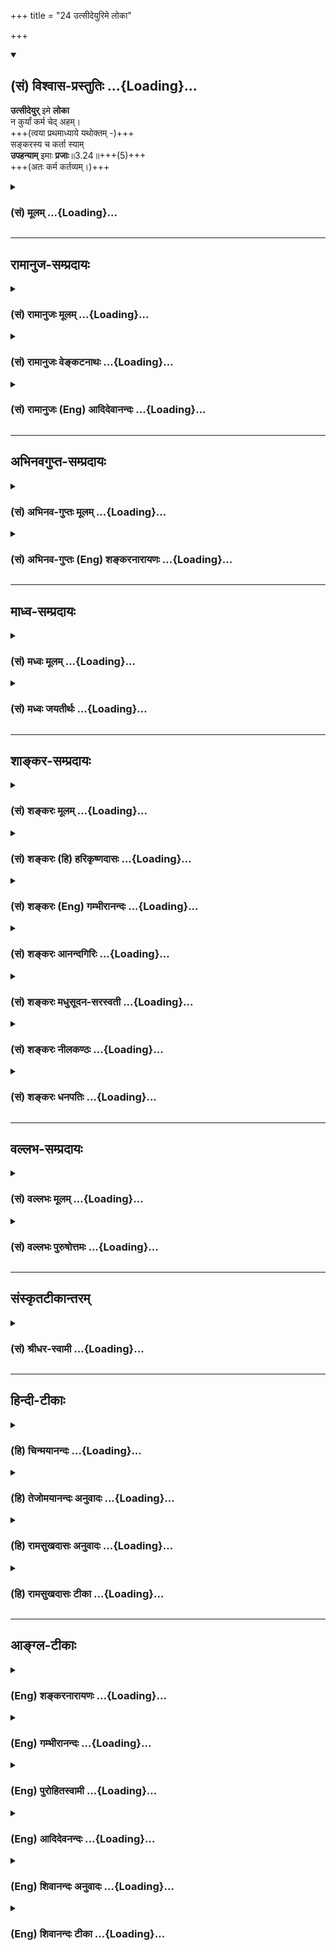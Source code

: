 +++
title = "24 उत्सीदेयुरिमे लोका"

+++
<div class="js_include" newlevelforh1="2" title="(सं) विश्वास-प्रस्तुतिः" unfilled url="/purANam_vaiShNavam/mahAbhAratam/06-bhIShma-parva/03-bhagavad-gItA-parva/saMskRtam/vishvAsa-prastutiH/03_karma-yogaH/24_utsIdeyurime_lokA.md">
<details open><summary><h2>(सं) विश्वास-प्रस्तुतिः ...{Loading}...</h2></summary>

**उत्सीदेयुर्** इमे **लोका**  
न कुर्यां कर्म चेद् अहम्।  
+++(त्वया प्रथमाध्याये यथोक्तम् -)+++  
सङ्करस्य च कर्ता स्याम्  
**उपहन्याम्** इमाः **प्रजाः**॥3.24॥+++(5)+++  
+++(अतः कर्म कर्तव्यम्।)+++
</details>
</div>
<div class="js_include collapsed" newlevelforh1="3" title="(सं) मूलम्" unfilled url="/purANam_vaiShNavam/mahAbhAratam/06-bhIShma-parva/03-bhagavad-gItA-parva/saMskRtam/mUlam/03_karma-yogaH/24_utsIdeyurime_lokA.md">
<details><summary><h3>(सं) मूलम् ...{Loading}...</h3></summary>

उत्सीदेयुरिमे लोका न कुर्यां कर्म चेदहम्।  
सङ्करस्य च कर्ता स्यामुपहन्यामिमाः प्रजाः।।3.24।।
</details>
</div>


_________________
## रामानुज-सम्प्रदायः
<div class="js_include collapsed" newlevelforh1="3" title="(सं) रामानुजः मूलम्" unfilled url="/purANam_vaiShNavam/mahAbhAratam/06-bhIShma-parva/03-bhagavad-gItA-parva/saMskRtam/rAmAnujaH/mUlam/03_karma-yogaH/24_utsIdeyurime_lokA.md">
<details><summary><h3>(सं) रामानुजः मूलम् ...{Loading}...</h3></summary>

।।3.24।।**अहं** कुलोचितं **कर्म** **न** चेत् **कुर्याम्** एवम् एव सर्वे शिष्ट**लोका** मदाचारायत्त-धर्म-निश्चया अकरणाद् एव **उत्सीदेयुः** नष्टा भवेयुः। 

शास्त्रीयाचाराणाम् अपालनात् सर्वेषां शिष्ट-कुलानां **संकरस्य च कर्ता स्याम्**। अता एव **इमाः प्रजा उपहन्याम्**। 

एवम् एव त्वम् अपि शिष्ट-जनाग्रेसर-पाण्डु-तनयः युधिष्ठिरानुजः अर्जुनः सन् शिष्टतया यदि ज्ञान-निष्ठायाम् अधिकरोषि, ततः त्वद्-आचारानुवर्तिनः अकृत्स्न-विदः शिष्टाः च मुमुक्षवः स्वाधिकारम् अजानन्तः कर्म-निष्ठायाम् अनधिकुर्वन्तो विनश्येयुः। अतो व्यपदेश्येन विदुषा कर्म एव कर्तव्यम्।

</details>
</div>
<div class="js_include collapsed" newlevelforh1="3" title="(सं) रामानुजः वेङ्कटनाथः" unfilled url="/purANam_vaiShNavam/mahAbhAratam/06-bhIShma-parva/03-bhagavad-gItA-parva/saMskRtam/rAmAnujaH/venkaTanAthaH/03_karma-yogaH/24_utsIdeyurime_lokA.md">
<details><summary><h3>(सं) रामानुजः वेङ्कटनाथः ...{Loading}...</h3></summary>

  
  
।।3.24।। शास्त्रम् एवानुसृत्य तवाकरणं नाद्रियेरन्न् इत्य् अत्राह **उत्सीदेयुर्** इति।

लोक-शब्दस्याचार-पर-जन-विषयताम् औचित्य-सिद्धाम् अभिप्रेत्योक्तं- **शिष्टलोका** इति। **इमे** इतीदं-शब्द-बहुवचनयोः सामर्थ्यात् **सर्व+++(य्)+++** इत्युक्तम्। सर्वेषां शास्त्रार्थानां सर्वैर् निश्चेतुम् अशक्यत्वाच् छिष्टाचार-दत्त-दृष्टीनाम् उक्ताया अनुवृत्तेः प्रकारम् आलोच्योक्तं **मदाचारेत्यादि**।

विशरणाद्यर्थासम्भवात् पुरुषार्थहानाऽपुरुषार्थप्राप्तिरूपो नाश इहोत्साद इत्याह **नष्टा भवेयुर्** इति। असन्नेव तै.आ.6 इत्यादिवदेतत्।
+++(विहितस्य)+++ अकरणस्योत्साद-हेतुत्वे +++(सति)+++ ऽवान्तर-व्यापारः **सङ्करः**, स च ब्राह्मणादिधर्मस्य युद्धनिवृत्त्यादेः क्षत्रियादिभिर् अनुष्ठानम्। **उपहतिः** पश्चाद् अपि कर्माऽनर्हता। स्वात्मनि दृष्टान्तभूते दर्शितम् अर्थं दार्ष्टान्तिके ऽभिप्रेतं व्यञ्जयति **एवम् एव त्वम्** इति। न मे पार्थास्ति 3।22 इति पार्थ-शब्द-सम्बुद्ध्य्-अभिप्रेतम् अनुविधेयत्वोपयोग्याकार-त्रयम् आह **शिष्टे**ति। **युधिष्ठिर**-शब्दोपादानं युद्ध-प्रोत्साहनाय रण-यज्ञाख्य-क्षेत्रे धर्म-निष्ठता-द्योतनार्थम्। किं तव पित्रादि-प्रतिसम्बन्ध्य्-अन्तरेण स्वयमेव हि **शिष्ट-जनाग्रेसर**तयोर्वशी-विराट-तनयादि-वृत्तान्तैः प्रसिद्धस् त्वम् इत्य् अभिप्रायेणाह **अर्जुनः सन्न्** इति। 

"धर्मो हि शिष्टेनानुष्ठेयः। ज्ञानयोगश् च परम-धर्मः। ततश् च तद्-अनुवर्तनं लोकस्य मोक्षायैव स्याद्।" इति लोक-रक्षैव भवेद् इति शङ्कायाम् उक्तं - **स्वाधिकारम् अजानन्त** इति। तद् अनधिकारिणां तत्रानुप्रवेशेनोभय-भ्रष्टता स्याद् इति भावः।+++(5)+++ लोकसङग्रहं 3।20 इत्यादिनोक्तम् उपसंहरति अत इति।  
  

</details>
</div>
<div class="js_include collapsed" newlevelforh1="3" title="(सं) रामानुजः (Eng) आदिदेवानन्दः" unfilled url="/purANam_vaiShNavam/mahAbhAratam/06-bhIShma-parva/03-bhagavad-gItA-parva/saMskRtam/rAmAnujaH/english/AdidevAnandaH/03_karma-yogaH/24_utsIdeyurime_lokA.md">
<details><summary><h3>(सं) रामानुजः (Eng) आदिदेवानन्दः ...{Loading}...</h3></summary>

3.24 If I do not do the work suitable to My station in life, likewise all the virtuous men also, neglecting their duties by following My example, would be destroyed on account of not performing their duties.
That is, they will become lost. Thus I would be bringing about chaos among all virtuous men on account of My failure to conduct Myself as prescribed in the scriptures. Therefore I would be destroying all these people. Even so, if you, Arjuna, a son of Pandu and a brother of Yudhisthira and the foremost of the virtuous, claim to be qualified for Jnana Yoga, then the virtuous aspirants, who do not know everything and who follow your way, without knowing their own competency, would give up practising Karma Yoga and will be lost. Therefore work should be done by one who is recognised as learned and worthy.

</details>
</div>


_________________
## अभिनवगुप्त-सम्प्रदायः
<div class="js_include collapsed" newlevelforh1="3" title="(सं) अभिनव-गुप्तः मूलम्" unfilled url="/purANam_vaiShNavam/mahAbhAratam/06-bhIShma-parva/03-bhagavad-gItA-parva/saMskRtam/abhinava-guptaH/mUlam/03_karma-yogaH/24_utsIdeyurime_lokA.md">
<details><summary><h3>(सं) अभिनव-गुप्तः मूलम् ...{Loading}...</h3></summary>

।।3.23 3.25।। यदीत्यादि लोकसंग्रहमित्यन्तम्। किं च विदितवेद्यः कर्म चेत्
त्यजेत् तत् लोकानां दुर्भेद एव
एकप्रसिद्धपक्षशिथिलितास्थाबन्धत्वेनाप्ररूढिलक्षणो जायेत +++(S K जायते)+++। यतः
+++(S omits यतः)+++ कर्मवासनां च न मोक्तुं शक्नुवन्ति ज्ञानधारां च नाश्रयितुम्
अथ च शिथिलीभवन्ति।

</details>
</div>
<div class="js_include collapsed" newlevelforh1="3" title="(सं) अभिनव-गुप्तः (Eng) शङ्करनारायणः" unfilled url="/purANam_vaiShNavam/mahAbhAratam/06-bhIShma-parva/03-bhagavad-gItA-parva/saMskRtam/abhinava-guptaH/english/shankaranArAyaNaH/03_karma-yogaH/24_utsIdeyurime_lokA.md">
<details><summary><h3>(सं) अभिनव-गुप्तः (Eng) शङ्करनारायणः ...{Loading}...</h3></summary>

3.24 See Comment under 3.25

</details>
</div>


_________________
## माध्व-सम्प्रदायः
<div class="js_include collapsed" newlevelforh1="3" title="(सं) मध्वः मूलम्" unfilled url="/purANam_vaiShNavam/mahAbhAratam/06-bhIShma-parva/03-bhagavad-gItA-parva/saMskRtam/madhvaH/mUlam/03_karma-yogaH/24_utsIdeyurime_lokA.md">
<details><summary><h3>(सं) मध्वः मूलम् ...{Loading}...</h3></summary>

।।3.24।। Sri Madhvacharya did not comment on this sloka.

</details>
</div>
<div class="js_include collapsed" newlevelforh1="3" title="(सं) मध्वः जयतीर्थः" unfilled url="/purANam_vaiShNavam/mahAbhAratam/06-bhIShma-parva/03-bhagavad-gItA-parva/saMskRtam/madhvaH/jayatIrthaH/03_karma-yogaH/24_utsIdeyurime_lokA.md">
<details><summary><h3>(सं) मध्वः जयतीर्थः ...{Loading}...</h3></summary>

।।3.24।। Sri Jayatirtha did not comment on this sloka.  
  

</details>
</div>


_________________
## शाङ्कर-सम्प्रदायः
<div class="js_include collapsed" newlevelforh1="3" title="(सं) शङ्करः मूलम्" unfilled url="/purANam_vaiShNavam/mahAbhAratam/06-bhIShma-parva/03-bhagavad-gItA-parva/saMskRtam/shankaraH/mUlam/03_karma-yogaH/24_utsIdeyurime_lokA.md">
<details><summary><h3>(सं) शङ्करः मूलम् ...{Loading}...</h3></summary>

।।3.24।। **उत्सीदेयुः** विनश्येयुः **इमे** सर्वे **लोकाः**
लोकस्थितिनिमित्तस्य कर्मणः अभावात् **न कुर्यां कर्म चेत् अहम्**। किञ्च
**संकरस्य च कर्ता स्याम्**। तेन कारणेन **उपहन्याम् इमाः प्रजाः**।
प्रजानामनुग्रहाय प्रवृत्तः उपहतिम् उपहननं कुर्याम् इत्यर्थः। मम ईश्वरस्य
अननुरूपमापद्येत।। यदि पुनः अहमिव त्वं कृतार्थबुद्धिः आत्मवित् अन्यो वा
तस्यापि आत्मनः कर्तव्याभावेऽपि परानुग्रह एव कर्तव्य इत्याह

</details>
</div>
<div class="js_include collapsed" newlevelforh1="3" title="(सं) शङ्करः (हि) हरिकृष्णदासः" unfilled url="/purANam_vaiShNavam/mahAbhAratam/06-bhIShma-parva/03-bhagavad-gItA-parva/saMskRtam/shankaraH/hindI/harikRShNadAsaH/03_karma-yogaH/24_utsIdeyurime_lokA.md">
<details><summary><h3>(सं) शङ्करः (हि) हरिकृष्णदासः ...{Loading}...</h3></summary>

।।3.24।। ऐसा होनेसे क्या दोष हो जायगा सो कहते हैं यदि मैं कर्म न करूँ तो
लोकस्थितिके लिये किये जानेवाले कर्मोंका अभाव हो जानेसे यह सब लोक नष्ट हो
जायँगे और मैं वर्णसंकरका कर्ता होऊँगा इसलिये इस प्रजाका नाश भी करूँगा
अर्थात् प्रजापर अनुग्रह करनेमें लगा हुआ मैं इनका हनन करनेवाला बूनँगा। यह
सब मुझ ईश्वरके अनुरूप नहीं होगा।

</details>
</div>
<div class="js_include collapsed" newlevelforh1="3" title="(सं) शङ्करः (Eng) गम्भीरानन्दः" unfilled url="/purANam_vaiShNavam/mahAbhAratam/06-bhIShma-parva/03-bhagavad-gItA-parva/saMskRtam/shankaraH/english/gambhIrAnandaH/03_karma-yogaH/24_utsIdeyurime_lokA.md">
<details><summary><h3>(सं) शङ्करः (Eng) गम्भीरानन्दः ...{Loading}...</h3></summary>

3.24 Cet, if; aham, I; na kuryam, do not perform; karma, action; all
ime, these; lokah, worlds; utsideyuh, will be ruined, owing to the
obsence of work responsible for the maintenance of the worlds. Ca, and,
futher; syam, I shall become; karta, the agent; sankarasya, of
intermingling (of castes). Conseently, upahanyam, I shall be destroying;
imah, these; prajah, beings. That is to say, I who am engaged in helping
the creatures, shall be destroying them. This would be unbefitting of
Me, who am God. 'On the other, if, like Me, you or some one else
possesses the conviction of having attained Perfection and is a knower
of the Self, it is a duty of such a one, too, to help others even if
there be no obligation on his own part.'

</details>
</div>
<div class="js_include collapsed" newlevelforh1="3" title="(सं) शङ्करः आनन्दगिरिः" unfilled url="/purANam_vaiShNavam/mahAbhAratam/06-bhIShma-parva/03-bhagavad-gItA-parva/saMskRtam/shankaraH/AnandagiriH/03_karma-yogaH/24_utsIdeyurime_lokA.md">
<details><summary><h3>(सं) शङ्करः आनन्दगिरिः ...{Loading}...</h3></summary>

।।3.24।। श्रेष्ठस्य तव मार्गानुवर्तित्वं मनुष्याणामुचितमेवेत्याशङ्क्य
दूषयति **तथाचेत्यादिना।** ईश्वरस्य कर्मण्यप्रवृत्तौ तदनुवर्तिनामपि
कर्मानुपपत्तेरिति हेतुमाह **लोकस्थितीति।** इतश्चेश्वरेण कर्म
कर्तव्यमित्याह **किञ्चेति।** यदि कर्म न कुर्यामिति शेषः। संकरकरणस्य
कार्यं कथयति **तेनेति।** प्रजोपहतिः परिप्राप्यते चेत् किं तया तव
स्यादिति तत्राह **प्रजानामिति।** त्वामनाचरन्तमनुवर्ततां सर्वेषां को दोषः
स्यादित्यपेक्षायामीश्वरस्य कृतार्थतया कर्मानुष्ठानाभावे तदनुवर्तिनामपि
तदभावादेव स्थितिहेत्वभावात्पृथिव्यादिभूतानां
विनाशप्रसङ्गाद्वर्णाश्रमधर्मव्यवस्थानुपपत्तेश्चाधिकृतानां प्राणभृतां
पापोपहतत्वप्रसङ्गात्परानुग्रहार्थं प्रवृत्तिरीश्वरस्येत्युक्तं संप्रति
लोकसंग्रहाय कर्म कुर्वाणस्य कर्तृत्वाभिमानेन ज्ञानाभिभवे प्राप्ते
प्रत्याह **यदि पुनरिति।** कृतार्थबुद्धित्वे हेतुमाह **आत्मविदिति।**
यथावदात्मानमवगच्छत्कर्तृत्वाद्यभिमानाभावात्कृतार्थो भवत्येवेत्यर्थः।
अर्जुनादन्यत्रापि ज्ञानवति कृतार्थबुद्धित्वं कर्तव्यत्वाद्यभिमानहीने
तुल्यमित्याह **अन्यो वेति।** तस्य तर्हि
कर्मानुष्ठानमफलत्वादनवकाशमित्याशङ्क्याह **तस्यापीति।** कर्तव्य
इत्यात्मविदापि परानुग्रहाय कर्तव्यमेव कर्मेत्याहेति शेषः।

</details>
</div>
<div class="js_include collapsed" newlevelforh1="3" title="(सं) शङ्करः मधुसूदन-सरस्वती" unfilled url="/purANam_vaiShNavam/mahAbhAratam/06-bhIShma-parva/03-bhagavad-gItA-parva/saMskRtam/shankaraH/madhusUdana-sarasvatI/03_karma-yogaH/24_utsIdeyurime_lokA.md">
<details><summary><h3>(सं) शङ्करः मधुसूदन-सरस्वती ...{Loading}...</h3></summary>

।।3.24।। श्रेष्ठस्य तव मार्गानुवर्तित्वं मनुष्याणामुचितमेव अनुवर्तित्वे
को दोष इत्यत आह अहमीश्वश्चेद्यदि कर्म न कुर्यां तदा मदनुवर्तिनां
मन्वादीनामपि कर्मानुपपत्तेर्लोकस्थितिहेतोः कर्मणो लोपेनेमे सर्वे लोका
उत्सीदेयुर्विनश्येयुः। ततश्च वर्णसंकरस्य च कर्ताहमेव स्याम् तेन चेमाः
सर्वाः प्रजा अहमेवोपहन्यां धर्मलोपेन विनाशयेयम्. कथंच
प्रजानामनुग्रहार्थं प्रवृत्त ईश्वरोऽहं ताः सर्वा विनाशयेयमित्यभिप्रायः।
यद्यदाचरतीत्यादेरपरा योजना न केवलं लोकसंग्रहं
पश्यन्कर्तुमर्हस्यपितुश्रेष्ठाचारत्वादपीत्याह यद्यदिति। तथाच मम
श्रेष्ठस्य यादृश आचारस्तादृश एव मदनुवर्तिना त्वयानुष्ठेयो न
स्वातन्त्र्येणान्य इत्यर्थः। कीदृशस्तवाचारो यो मयानुवर्तनीय
इत्याकाङ्क्षायां न मे पार्थेत्यादिभिस्त्रिभिः श्लोकैस्तत्प्रदर्शनमिति।

</details>
</div>
<div class="js_include collapsed" newlevelforh1="3" title="(सं) शङ्करः नीलकण्ठः" unfilled url="/purANam_vaiShNavam/mahAbhAratam/06-bhIShma-parva/03-bhagavad-gItA-parva/saMskRtam/shankaraH/nIlakaNThaH/03_karma-yogaH/24_utsIdeyurime_lokA.md">
<details><summary><h3>(सं) शङ्करः नीलकण्ठः ...{Loading}...</h3></summary>

।।3.24।। ततश्च किमित्यत आह **उत्सीदेयुरिति।** यद्यदाचरतीत्यादेरपरा योजना।
न केवलं लोकसंग्रहंपश्यन् कर्तुमर्हसि अपितु श्रेष्ठाचारत्वादपीत्याह
**यद्यदिति।** तथा च मम श्रेष्ठस्य यादृश आचारस्तादृश एव मदनुवर्तिना
त्वयानुष्ठेयः न स्वातन्त्र्येणान्य इत्यर्थः। कीदृशस्तवाचारो यो
मयानुवर्तनीय इत्याकाङ्क्षायां न मे पार्थेत्यादिभिस्त्रिभिः
श्लोकैस्तत्प्रदर्शनमिति मधुसूदनश्रीपादाः।

</details>
</div>
<div class="js_include collapsed" newlevelforh1="3" title="(सं) शङ्करः धनपतिः" unfilled url="/purANam_vaiShNavam/mahAbhAratam/06-bhIShma-parva/03-bhagavad-gItA-parva/saMskRtam/shankaraH/dhanapatiH/03_karma-yogaH/24_utsIdeyurime_lokA.md">
<details><summary><h3>(सं) शङ्करः धनपतिः ...{Loading}...</h3></summary>

।।3.24।। तथाच को दोष इत्यत आह **उत्सीदेयुरिति।** अहं चेत्कर्म न कुर्यां
तर्हि इमें लोकाः उत्सीदेयुर्नश्येयुः लोकानुच्छित्तिनिमित्तकर्मणोऽभावात्।
संकरस्य च कर्ता स्यां तेनेमाः प्रजाः उपहन्यामतः प्रजानामनुग्रहाय
प्रवृत्तस्य ममेदं नानुरुपमित्यर्थः। युत्तु यद्यदाचरतीत्यादेरपरा योजना न
केवलं लोकसंग्रहं पश्यन्कर्तुमर्हस्यपि तु श्रेष्ठाचारत्वादपीत्याह
**यद्यदिति।** तथाच मम श्रेष्ठस्य यादृश आचारस्तादृश एव मदनुवर्तिना
त्वयानुष्ठेयो न स्वातन्त्र्येणान्य इत्यर्थः। कीदृशस्तवाचारो मयानुवर्तनीय
इत्याकाङ्क्षायां न मे पार्थत्यादिभिस्त्रिभिस्तत्प्रदर्शनमिति
केषांचिद्य्वाख्यानं तद्भाष्यानुगुण्येन योजनीयम्। यद्वा लोकसंग्रहमेवापि
संपश्यन्कर्तुमर्हसीति पूर्वोक्तानुरोधेन लोकसंग्रहं कः कर्तुमिच्छति
कथंचेत्युच्यते। यद्यदित्यस्य भाष्योक्तोत्थापनविरुद्धं न
केवलमित्याद्युपेक्ष्यम्। कर्मणैवेत्यादिना शिष्टाचारस्योक्तत्वात् सक्ता
इत्यादिना विदुषो लोकसंग्रहाय कर्मणि प्रवृत्तिं दर्शयता यदि त्वमात्मानं
विद्वांसं मन्यसे तर्हि लोकसंग्रहं संप्रति पश्यन्कर्मकर्तुमर्हसीत्येवं
दृढीकृतं तस्मान्मध्येऽपि स्वस्य श्रेष्ठस्य कर्मणि प्रवृत्तिं
प्रत्यक्षसिद्धां दर्शयंस्तदेव द्रढयति।
योजनान्तरानीतार्थस्त्वर्थात्संबोधनाद्वापि सिध्यतीति न तदर्था
भाष्यविरुद्दा क्लिष्टयोजना प्रदर्शनीयेति दिक्।

</details>
</div>


_________________
## वल्लभ-सम्प्रदायः
<div class="js_include collapsed" newlevelforh1="3" title="(सं) वल्लभः मूलम्" unfilled url="/purANam_vaiShNavam/mahAbhAratam/06-bhIShma-parva/03-bhagavad-gItA-parva/saMskRtam/vallabhaH/mUlam/03_karma-yogaH/24_utsIdeyurime_lokA.md">
<details><summary><h3>(सं) वल्लभः मूलम् ...{Loading}...</h3></summary>

।।3.24।। उत्सीदेयुरिति।

</details>
</div>
<div class="js_include collapsed" newlevelforh1="3" title="(सं) वल्लभः पुरुषोत्तमः" unfilled url="/purANam_vaiShNavam/mahAbhAratam/06-bhIShma-parva/03-bhagavad-gItA-parva/saMskRtam/vallabhaH/puruShottamaH/03_karma-yogaH/24_utsIdeyurime_lokA.md">
<details><summary><h3>(सं) वल्लभः पुरुषोत्तमः ...{Loading}...</h3></summary>

  
  
।।3.24।। ननु तथा तत्करणं किं प्रयोजनकं इत्यत आह उत्सीदेयुरिति। अहं
चेत्कर्म न कुर्यां तदा इमे लोका उत्सीदेयुः। अत्रायं भावः सर्वेषां
भक्तिप्रवृत्तौ सत्यां भगवत्साक्षात्कारो मुक्तिर्वा स्यात्तदा इमे
मन्वादयो लोकाः सृष्ट्यभावादुच्छिन्ना भवेयुः। अत एव भगवता वृषभध्वजे
आज्ञप्तं पाद्मे त्वं च रुद्र महाबाहो इत्यारभ्यसृष्टिरेषोत्तरोत्तरा
इत्यन्तम्। च पुनरिमाः प्रजा उपहन्यां तदाऽहमेव सङ्करस्य नरकसाधनस्य
कर्त्ता स्यां भवामि। अयमर्थः मदाज्ञया ब्रह्मादयः प्रजाः सृजन्ति
ताश्चेदहमुपहन्यां तदननुकूलो भवामि तदा सङ्करस्य क्लिष्टस्य कर्त्ता स्यां
प्रजानां च मदिच्छाव्यतिरेकेण भक्तिस्वरूपाज्ञाने सति प्रवृत्तौ सङ्करत्वं
स्यात् फलाभावे भक्तिफलव्यभिचारोऽपि स्यात् तदापि तत्कर्त्ताऽहमेव
स्याम्।  
  

</details>
</div>


_________________
## संस्कृतटीकान्तरम्
<div class="js_include collapsed" newlevelforh1="3" title="(सं) श्रीधर-स्वामी" unfilled url="/purANam_vaiShNavam/mahAbhAratam/06-bhIShma-parva/03-bhagavad-gItA-parva/saMskRtam/shrIdhara-svAmI/03_karma-yogaH/24_utsIdeyurime_lokA.md">
<details><summary><h3>(सं) श्रीधर-स्वामी ...{Loading}...</h3></summary>

।।3.24।। ततः किमत आह **उत्सीदेयुरिति।** उत्सीदेयुः कर्मलोपेन नश्येयुः।
ततश्च वर्णसंकरो भवेत्तस्याप्यहमेव कर्ता स्यां भवेयम्। एवमहमेव प्रजा
उपहन्यां मलिनीकुर्याम्।

</details>
</div>


_________________
## हिन्दी-टीकाः
<div class="js_include collapsed" newlevelforh1="3" title="(हि) चिन्मयानन्दः" unfilled url="/purANam_vaiShNavam/mahAbhAratam/06-bhIShma-parva/03-bhagavad-gItA-parva/hindI/chinmayAnandaH/03_karma-yogaH/24_utsIdeyurime_lokA.md">
<details><summary><h3>(हि) चिन्मयानन्दः ...{Loading}...</h3></summary>

।।3.24।। ईश्वर के रूप में यदि मैं शासन न करूँ तो विश्व में उन्नति नहीं
होगी और नियमबद्ध सृष्टि भी नष्ट हो जायेगी। विश्व कोई क्रमहीन रचना नहीं
वरन् नियमबद्ध सृष्टि है। प्रकृति के नियम पालन में कहीं भी मर्यादा का
उल्लंघन होता नहीं दिखाई देता। प्राकृतिक घटनायेंे ग्रहों की गति ऋतुओं का
लयबद्ध नृत्य और सृष्टि का संगीत ये सब किसी महान् नियम के अनुसार चलते
रहते हैं इसी को कहतेैं हैं प्रकृति और उसके नियामक ईश्वर की प्रबल शक्ति।
इस ईश्वररूप में भगवान् के निष्क्रिय हो जाने पर ये लोक नष्ट हो जायेंगे।
श्रीकृष्ण का यह कथन तर्क के विपरीत नहीं है जो केवल अन्धविश्वासी लोगों को
ही स्वीकार होगा। विज्ञान की दृष्टि से विचार करने वाले लोग भी इसको
अस्वीकार नहीं कर सकते। भगवान् केवल बाह्य जगत् के पदार्थों का संचालन करने
वाले नियमों के ही नियामक नहीं बल्कि भावना एवं विचार के आन्तरिक जगत् के
भी नियन्ता हैं। हिन्दू ऋषिमुनियों ने मानव समाज का चार वर्णों में जो
वर्गीकरण किया उसका आधार मनुष्य का मानसिक स्वभाव एवं बौद्धिक क्षमता थी।
यदि आन्तरिक जगत् में कोई नियम सुचारु रूप से काम न करें तो मनुष्य के
व्यवहार और चरित्र में विचित्रता और अस्थिरता उत्पन्न होगी जिससे भ्रांति
की वृद्धि होगी। वर्तमान में प्रचलित वर्णसंकर का अर्थ शास्त्र के विपरीत
है जिसके कारण आज का शिक्षित व्यक्ति गीता की आलोचना करते हुये कह सकता है
कि इसमें उच्च वर्ण की वर्चस्वता को ही भगवान की स्वीकृत है। वर्ण संकर के
विषय में प्रथम अध्याय के 41वें श्लोक में विवेचन किया जा चुका
है। आत्मज्ञान प्राप्त कर लेने पर स्वयं को कर्म से कोई प्रयोजन न होने पर
भी ज्ञानी पुरुष को कर्म करना चाहिये। कैसे

</details>
</div>
<div class="js_include collapsed" newlevelforh1="3" title="(हि) तेजोमयानन्दः अनुवादः" unfilled url="/purANam_vaiShNavam/mahAbhAratam/06-bhIShma-parva/03-bhagavad-gItA-parva/hindI/tejomayAnandaH/anuvAdaH/03_karma-yogaH/24_utsIdeyurime_lokA.md">
<details><summary><h3>(हि) तेजोमयानन्दः अनुवादः ...{Loading}...</h3></summary>

।।3.24।। यदि मैं कर्म न करूँ, तो ये समस्त लोक नष्ट हो जायेंगे; और मैं
वर्णसंकर का कर्ता तथा इस प्रजा का हनन करने वाला होऊँगा।।

</details>
</div>
<div class="js_include collapsed" newlevelforh1="3" title="(हि) रामसुखदासः अनुवादः" unfilled url="/purANam_vaiShNavam/mahAbhAratam/06-bhIShma-parva/03-bhagavad-gItA-parva/hindI/rAmasukhadAsaH/anuvAdaH/03_karma-yogaH/24_utsIdeyurime_lokA.md">
<details><summary><h3>(हि) रामसुखदासः अनुवादः ...{Loading}...</h3></summary>

।।3.23 -- 3.24।। हे पार्थ ! अगर मैं किसी समय सावधान होकर कर्तव्य-कर्म न
करूँ (तो बड़ी हानि हो जाय; क्योंकि) मनुष्य सब प्रकारसे मेरे ही मार्गका
अनुसरण करते हैं। यदि मैं कर्म न करूँ, तो ये सब मनुष्य नष्ट-भ्रष्ट हो
जायँ और मैं वर्णसंकरताको करनेवाला तथा इस समस्त प्रजाको नष्ट करनेवाला
बनूँ।

</details>
</div>
<div class="js_include collapsed" newlevelforh1="3" title="(हि) रामसुखदासः टीका" unfilled url="/purANam_vaiShNavam/mahAbhAratam/06-bhIShma-parva/03-bhagavad-gItA-parva/hindI/rAmasukhadAsaH/TIkA/03_karma-yogaH/24_utsIdeyurime_lokA.md">
<details><summary><h3>(हि) रामसुखदासः टीका ...{Loading}...</h3></summary>

3.24।।***व्याख्या--*** \[बाईसवें श्लोकमें भगवान्ने अन्वय-रीतिसे
कर्तव्य-पालनकी आवश्यकताका प्रतिपादन किया और इन श्लोकोंमें भगवान्
व्यतिरेक-रीतिसे कर्तव्य-पालन न करनेसे होनेवाली हानिका प्रतिपादन करते
हैं। \]**यदि ह्यहं न वर्तेयं जातु कर्मण्यतन्द्रितः** पूर्वश्लोकमें आये
**'वर्त एव च कर्मणि'** पदोंकी पुष्टिके लिये यहाँ **'हि'**पद आया
है। भगवान् कहते हैं कि मैं सावधानीपूर्वक कर्म न करूँ--ऐसा हो ही नहीं
सकता; परन्तु यदि ऐसा मान लें' कि मैं कर्म न करूँ-- इस अर्थमें भगवान्ने
यहाँ **'यदि जातु'** पदोंका प्रयोग किया है।**'अतन्द्रितः'** पदका तात्पर्य
यह है कि कर्तव्य-कर्म करनेमें आलस्य और प्रमाद नहीं करना चाहिये, अपितु
उन्हें बहुत सावधानी और तत्परतासे करना चाहिये। सावधानी-पूर्वक
कर्तव्य-कर्म न करनेसे मनुष्य आलस्य और प्रमादके वशमें होकर अपना अमूल्य
जीवन नष्ट कर देता है। कर्मोंमें शिथिलता (आलस्य-प्रमाद) न लाकर उन्हें
सावधानी एवं तत्परतापूर्वक करनेसे ही कर्मोंसे सम्बन्ध-विच्छेद होता है।
जैसे वृक्षकी कड़ी टहनी जल्दी टूट जाती है, पर जो अधूरी टूटनेके कारण लटक
रही है, ऐसी शिथिल (ढीली) टहनी जल्दी नहीं टूटती, ऐसे ही सावधानी एवं
तत्परतापूर्वक कर्म करनेसे कर्मोंसे सम्बन्ध-विच्छेद हो जाता है, पर
आलस्य-प्रमादपूर्वक (शिथिलतापूर्वक) कर्म करनेसे कर्मोंसे सम्बन्ध-विच्छेद
नहीं होता। इसीलिये भगवान्ने उन्नीसवें श्लोकमें **'समाचर'** पदका तथा इस
श्लोकमें**'अतन्द्रितः'** पदका प्रयोग किया है। अगर किसी कर्मकी बार-बार याद
आती है, तो यही समझना चाहिये कि कर्म करनेमें कोई त्रुटि (कामना, आसक्ति,
अपूर्णता, आलस्य, प्रमाद, उपेक्षा आदि) हुई है, जिसके कारण उस कर्मसे
सम्बन्ध-विच्छेद नहीं हुआ है। कर्मसे सम्बन्ध-विच्छेद न होनेके कारण ही
किये गये कर्मकी याद आती है।**'मम वर्त्मानुवर्तन्ते मनुष्याः पार्थ
सर्वशः'** इन पदोंसे भगवान् मानो यह कहते हैं कि मेरे मार्गका अनुसरण
करनेवाले ही वास्तवमें मनुष्य कहलानेयोग्य हैं। जो मुझे आदर्श न मानकर
आलस्य-प्रमादवश कर्तव्य-कर्म नहीं करते और अधिकार चाहते हैं, वे आकृतिसे
मनुष्य होनेपर भी वास्तवमें मनुष्य कहलानेयोग्य नहीं हैं। इसी अध्यायके
इक्कीसवें श्लोकमें भगवान्ने कहा था कि श्रेष्ठ पुरुषके आचरण और प्रमाणके
अनुसार सब मनुष्य उनका अनुसरण करते हैं और इस श्लोकमें भगवान् कहते हैं कि
मनुष्य सब प्रकारसे मेरे मार्गका अनुसरण करते हैं। इसका तात्पर्य यह है कि
श्रेष्ठ पुरुष तो एक ही लोक-(मनुष्यलोक-) में आदर्श पुरुष हैं पर मैं तीनों
ही लोकोंमें आदर्श पुरुष हूँ। मनुष्यको संसारमें कैसे रहना चाहिये-- यह
बतानेके लिये भगवान् मनुष्यलोकमें अवतरित होते हैं। संसारमें अपने लिये
रहना ही नहीं है--यही संसारमें रहनेकी विद्या है। संसार वस्तुतः एक
विद्यालय है, जहाँ हमें कामना, ममता, स्वार्थ आदिके त्यागपूर्वक दूसरोंके
हितके लिये कर्म करना सीखना है और उसके अनुसार कर्म करके अपना उद्धार करना
है। संसारके सभी सम्बन्धी एकदूसरेकी सेवा (हित) करनेके लिये ही हैं। इसीलिये
पिता पुत्र पति पत्नी भाई बहन आदि सबको चाहिये कि वे एकदूसरेके अधिकारकी
रक्षा करते हुए अपनेअपने कर्तव्य पालन करें और एक-दूसरेके कल्याणकी चेष्टा
करें।

</details>
</div>


_________________
## आङ्ग्ल-टीकाः
<div class="js_include collapsed" newlevelforh1="3" title="(Eng) शङ्करनारायणः" unfilled url="/purANam_vaiShNavam/mahAbhAratam/06-bhIShma-parva/03-bhagavad-gItA-parva/english/shankaranArAyaNaH/03_karma-yogaH/24_utsIdeyurime_lokA.md">
<details><summary><h3>(Eng) शङ्करनारायणः ...{Loading}...</h3></summary>

3.24. These worlds would perish if I were not to perform action; and I would be a cause of confusion; I would destroy these people.

</details>
</div>
<div class="js_include collapsed" newlevelforh1="3" title="(Eng) गम्भीरानन्दः" unfilled url="/purANam_vaiShNavam/mahAbhAratam/06-bhIShma-parva/03-bhagavad-gItA-parva/english/gambhIrAnandaH/03_karma-yogaH/24_utsIdeyurime_lokA.md">
<details><summary><h3>(Eng) गम्भीरानन्दः ...{Loading}...</h3></summary>

3.24 These worlds will be ruined if I do not perform action. And I shall become the agent of intermingling (of castes), and shall be destroying these beings.

</details>
</div>
<div class="js_include collapsed" newlevelforh1="3" title="(Eng) पुरोहितस्वामी" unfilled url="/purANam_vaiShNavam/mahAbhAratam/06-bhIShma-parva/03-bhagavad-gItA-parva/english/purohitasvAmI/03_karma-yogaH/24_utsIdeyurime_lokA.md">
<details><summary><h3>(Eng) पुरोहितस्वामी ...{Loading}...</h3></summary>

3.24 And if I were to refrain from action, the human race would be ruined; I should lead the world to chaos, and destruction would follow.

</details>
</div>
<div class="js_include collapsed" newlevelforh1="3" title="(Eng) आदिदेवनन्दः" unfilled url="/purANam_vaiShNavam/mahAbhAratam/06-bhIShma-parva/03-bhagavad-gItA-parva/english/AdidevanandaH/03_karma-yogaH/24_utsIdeyurime_lokA.md">
<details><summary><h3>(Eng) आदिदेवनन्दः ...{Loading}...</h3></summary>

3.24 If I do not do work, these men would be lost; and I will be causing chaos in life and thery ruining all these people.

</details>
</div>
<div class="js_include collapsed" newlevelforh1="3" title="(Eng) शिवानन्दः अनुवादः" unfilled url="/purANam_vaiShNavam/mahAbhAratam/06-bhIShma-parva/03-bhagavad-gItA-parva/english/shivAnandaH/anuvAdaH/03_karma-yogaH/24_utsIdeyurime_lokA.md">
<details><summary><h3>(Eng) शिवानन्दः अनुवादः ...{Loading}...</h3></summary>

3.24 These worlds would perish if I did not perform action; I should be the author of confusion of castes and destruction of these beings.

</details>
</div>
<div class="js_include collapsed" newlevelforh1="3" title="(Eng) शिवानन्दः टीका" unfilled url="/purANam_vaiShNavam/mahAbhAratam/06-bhIShma-parva/03-bhagavad-gItA-parva/english/shivAnandaH/TIkA/03_karma-yogaH/24_utsIdeyurime_lokA.md">
<details><summary><h3>(Eng) शिवानन्दः टीका ...{Loading}...</h3></summary>

3.24 उत्सीदेयुः would perish; इमे these; लोकाः worlds; न not; कुर्याम्
would do; कर्म action; चेत् if; अहम् I; सङ्करस्य of confusion of castes;
च and; कर्ता author; स्याम् would be; उपहन्याम् would destroy; इमाः  
  
these; प्रजाः beings.Commentary If I did not engage in action; people would also be inactive. They would not do their duties according to the Varnasrama Dharma (code of morals governing their own order and stage of life). Hence confusion of castes would arise. I would have to destroy these beings.

</details>
</div>
